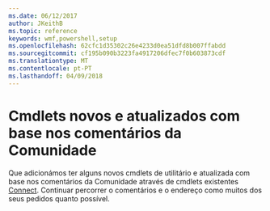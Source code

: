 ```yaml
---
ms.date: 06/12/2017
author: JKeithB
ms.topic: reference
keywords: wmf,powershell,setup
ms.openlocfilehash: 62cfc1d35302c26e4233d0ea51dfd8b007ffabdd
ms.sourcegitcommit: cf195b090b3223fa4917206dfec7f0b603873cdf
ms.translationtype: MT
ms.contentlocale: pt-PT
ms.lasthandoff: 04/09/2018
---
```

# <a name="new-and-updated-cmdlets-based-on-community-feedback"></a>Cmdlets novos e atualizados com base nos comentários da Comunidade
Que adicionámos ter alguns novos cmdlets de utilitário e atualizada com base nos comentários da Comunidade através de cmdlets existentes [Connect](https://connect.microsoft.com/powershell). Continuar percorrer o comentários e o endereço como muitos dos seus pedidos quanto possível.